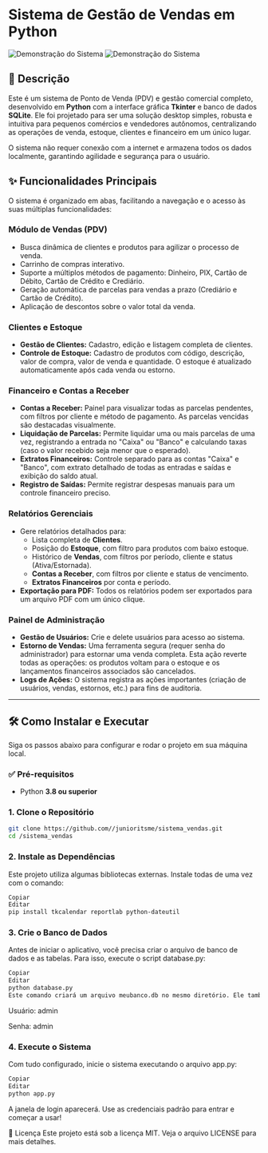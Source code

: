 # Sistema de Gestão de Vendas em Python

![Demonstração do Sistema](https://img.shields.io/badge/Python-3.9+-blue.svg)
![Demonstração do Sistema](https://img.shields.io/badge/License-MIT-green.svg)

## 📖 Descrição

Este é um sistema de Ponto de Venda (PDV) e gestão comercial completo, desenvolvido em **Python** com a interface gráfica **Tkinter** e banco de dados **SQLite**. Ele foi projetado para ser uma solução desktop simples, robusta e intuitiva para pequenos comércios e vendedores autônomos, centralizando as operações de venda, estoque, clientes e financeiro em um único lugar.

O sistema não requer conexão com a internet e armazena todos os dados localmente, garantindo agilidade e segurança para o usuário.

## ✨ Funcionalidades Principais

O sistema é organizado em abas, facilitando a navegação e o acesso às suas múltiplas funcionalidades:

### **Módulo de Vendas (PDV)**
* Busca dinâmica de clientes e produtos para agilizar o processo de venda.
* Carrinho de compras interativo.
* Suporte a múltiplos métodos de pagamento: Dinheiro, PIX, Cartão de Débito, Cartão de Crédito e Crediário.
* Geração automática de parcelas para vendas a prazo (Crediário e Cartão de Crédito).
* Aplicação de descontos sobre o valor total da venda.

### **Clientes e Estoque**
* **Gestão de Clientes:** Cadastro, edição e listagem completa de clientes.
* **Controle de Estoque:** Cadastro de produtos com código, descrição, valor de compra, valor de venda e quantidade. O estoque é atualizado automaticamente após cada venda ou estorno.

### **Financeiro e Contas a Receber**
* **Contas a Receber:** Painel para visualizar todas as parcelas pendentes, com filtros por cliente e método de pagamento. As parcelas vencidas são destacadas visualmente.
* **Liquidação de Parcelas:** Permite liquidar uma ou mais parcelas de uma vez, registrando a entrada no "Caixa" ou "Banco" e calculando taxas (caso o valor recebido seja menor que o esperado).
* **Extratos Financeiros:** Controle separado para as contas "Caixa" e "Banco", com extrato detalhado de todas as entradas e saídas e exibição do saldo atual.
* **Registro de Saídas:** Permite registrar despesas manuais para um controle financeiro preciso.

### **Relatórios Gerenciais**
* Gere relatórios detalhados para:
    * Lista completa de **Clientes**.
    * Posição do **Estoque**, com filtro para produtos com baixo estoque.
    * Histórico de **Vendas**, com filtros por período, cliente e status (Ativa/Estornada).
    * **Contas a Receber**, com filtros por cliente e status de vencimento.
    * **Extratos Financeiros** por conta e período.
* **Exportação para PDF:** Todos os relatórios podem ser exportados para um arquivo PDF com um único clique.

### **Painel de Administração**
* **Gestão de Usuários:** Crie e delete usuários para acesso ao sistema.
* **Estorno de Vendas:** Uma ferramenta segura (requer senha do administrador) para estornar uma venda completa. Esta ação reverte todas as operações: os produtos voltam para o estoque e os lançamentos financeiros associados são cancelados.
* **Logs de Ações:** O sistema registra as ações importantes (criação de usuários, vendas, estornos, etc.) para fins de auditoria.

------------------------------------------------------------------------------------------------------------------------------
## 🛠️ Como Instalar e Executar

Siga os passos abaixo para configurar e rodar o projeto em sua máquina local.

### ✅ Pré-requisitos

- Python **3.8 ou superior**

### 1. Clone o Repositório

```bash
git clone https://github.com//junioritsme/sistema_vendas.git
cd /sistema_vendas
````

### 2. Instale as Dependências
Este projeto utiliza algumas bibliotecas externas. Instale todas de uma vez com o comando:

```bash
Copiar
Editar
pip install tkcalendar reportlab python-dateutil
```

### 3. Crie o Banco de Dados
Antes de iniciar o aplicativo, você precisa criar o arquivo de banco de dados e as tabelas. Para isso, execute o script database.py:

```bash
Copiar
Editar
python database.py
Este comando criará um arquivo meubanco.db no mesmo diretório. Ele também criará um usuário padrão para o primeiro acesso.
```

Usuário: admin

Senha: admin

### 4. Execute o Sistema
Com tudo configurado, inicie o sistema executando o arquivo app.py:

```bash
Copiar
Editar
python app.py
```

A janela de login aparecerá. Use as credenciais padrão para entrar e começar a usar!

📜 Licença
Este projeto está sob a licença MIT. Veja o arquivo LICENSE para mais detalhes.

